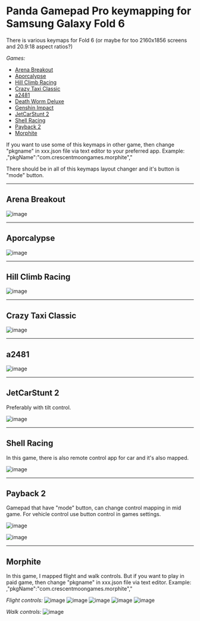 # Panda Gamepad Pro keymapping for Samsung Galaxy Fold 6
There is various keymaps for Fold 6 (or maybe for too 2160x1856 screens and 20.9:18 aspect ratios?)

_Games:_

- [Arena Breakout](#arena-breakout)
- [Aporcalypse](#aporcalypse)
- [Hill Climb Racing](#hill-climb-racing)
- [Crazy Taxi Classic](#crazy-taxi-classic)
- [a2481](#a2481)
- [Death Worm Deluxe](#death-worm-deluxe)
- [Genshin Impact](#genshin-impact)
- [JetCarStunt 2](#jetcarstunt-2)
- [Shell Racing](#shell-racing)
- [Payback 2](#payback-2)
- [Morphite](#morphite)

If you want to use some of this keymaps in other game, then change "pkgname" in xxx.json file via text editor to your preferred app.
Example: ,"pkgName":"com.crescentmoongames.morphite","

There should be in all of this keymaps layout changer and it's button is "mode" button.




--------------------------

## Arena Breakout

![image](https://github.com/user-attachments/assets/d973e0b4-8284-4049-9ee7-04ffe4772788)


--------------------------

## Aporcalypse

![image](https://github.com/user-attachments/assets/40993c83-939e-42d1-9a52-c49e859302d6)


--------------------------

## Hill Climb Racing

![image](https://github.com/user-attachments/assets/aa8727a9-263e-4d16-9d3b-1659bf9694b9)


--------------------------

## Crazy Taxi Classic

![image](https://github.com/user-attachments/assets/d24ba3b6-906b-4bbd-a97e-48de4248b3ce)


--------------------------

## a2481

![image](https://github.com/user-attachments/assets/7331504d-eaeb-4042-b670-a1b5e6fa83d7)


--------------------------

## JetCarStunt 2

Preferably with tilt control.

![image](https://github.com/user-attachments/assets/f33f4f73-13fe-4009-b368-0c3abb59ba8c)


--------------------------

## Shell Racing

In this game, there is also remote control app for car and it's also mapped.

![image](https://github.com/user-attachments/assets/f7aeac89-10e9-4401-a825-e6e4322f8b98)


--------------------------

## Payback 2

Gamepad that have "mode" button, can change control mapping in mid game.
For vehicle control use button control in games settings.

![image](https://github.com/user-attachments/assets/263925bd-938c-4699-9f32-e0bba485414b)

![image](https://github.com/user-attachments/assets/e3310b83-67d3-497e-9a20-73429dd450d4)


--------------------------

## Morphite

In this game, I mapped flight and walk controls.
But if you want to play in paid game, then change "pkgname" in xxx.json file via text editor.
Example: ,"pkgName":"com.crescentmoongames.morphite","

_Flight controls:_
![image](https://github.com/user-attachments/assets/b7e355e5-c9a1-4368-8314-02425c2e8238)
![image](https://github.com/user-attachments/assets/b1a14e7b-482e-4c7c-b6f2-f21effd87c5e)
![image](https://github.com/user-attachments/assets/ac29ef47-6304-4497-a735-9bcb7d9f75df)
![image](https://github.com/user-attachments/assets/7d013455-9bcc-42f8-947f-db9ed4fa78a4)
![image](https://github.com/user-attachments/assets/5c80e094-e1e3-4721-af78-3e40a965fa2e)


_Walk controls:_
![image](https://github.com/user-attachments/assets/a692f698-70a1-4287-8679-9fcf5f7758ed)























